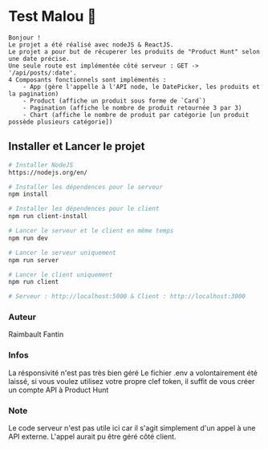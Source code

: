 # Test Malou 🌮
    Bonjour !
    Le projet a été réalisé avec nodeJS & ReactJS.
    Le projet a pour but de récuperer les produits de "Product Hunt" selon une date précise.
    Une seule route est implémentée côté serveur : GET -> '/api/posts/:date'.
    4 Composants fonctionnels sont implémentés : 
        - App (gère l'appelle à l'API node, le DatePicker, les produits et la pagination)
        - Product (affiche un produit sous forme de `Card`)
        - Pagination (affiche le nombre de produit retournée 3 par 3)
        - Chart (affiche le nombre de produit par catégorie [un produit possède plusieurs catégorie])

## Installer et Lancer le projet

``` bash
# Installer NodeJS
https://nodejs.org/en/

# Installer les dépendences pour le serveur
npm install

# Installer les dépendences pour le client
npm run client-install

# Lancer le serveur et le client en même temps
npm run dev

# Lancer le serveur uniquement
npm run server

# Lancer le client uniquement
npm run client

# Serveur : http://localhost:5000 & Client : http://localhost:3000
```

### Auteur

Raimbault Fantin

### Infos

La résponsivité n'est pas très bien géré
Le fichier .env a volontairement été laissé, si vous voulez utilisez votre propre clef token, il suffit de vous créer un compte API à Product Hunt

### Note
Le code serveur n'est pas utile ici car il s'agit simplement d'un appel à une API externe.
L'appel aurait pu être géré côté client.